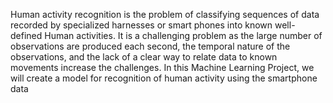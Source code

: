 Human activity recognition is the problem of classifying sequences of data recorded by specialized harnesses or smart phones into known well-defined Human activities.
It is a challenging problem as the large number of observations are produced each second, the temporal nature of the observations, and the lack of a clear way to relate data to known movements increase the challenges.
In this Machine Learning Project, we will create a model for recognition of human activity using the smartphone data
